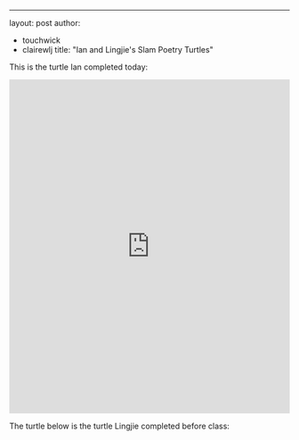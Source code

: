 ---
layout: post
author: 
- touchwick
- clairewlj
title: "Ian and Lingjie's Slam Poetry Turtles"

This is the turtle Ian completed today:

<iframe src="https://trinket.io/embed/python/abeef1dcc4" width="100%" height="600" frameborder="0" marginwidth="0" marginheight="0" allowfullscreen></iframe>

The turtle below is the turtle Lingjie completed before class:

